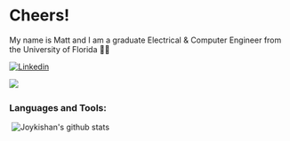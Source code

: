 <!-- Greeting -->
# Cheers!

<!--Introduction -->
My name is Matt and I am a graduate Electrical & Computer Engineer from the University of Florida :crocodile::crocodile:
<br>

<!-- Your badges -->
[![Linkedin](https://img.shields.io/badge/-Matt%20W-blue?style=flat&logo=Linkedin&logoColor=white)](https://www.linkedin.com/in/mgwein/)

<!-- Profile View Count -->
![](https://komarev.com/ghpvc/?username=mgwein&style=flat)

### Languages and Tools:
<p> <!-- GitHub README Stats -->
  <a href="https://github.com/mgwein?tab=repositories">
    <img width="500" height="auto" align="right" alt="Joykishan's github stats" 
         src="https://github-readme-stats.vercel.app/api?username=mgwein&show_icons=true&theme=algolia&count_private=true" />
   <!-- <img width="30%" height="auto" align="right" alt="Joykishan's github stats" 
         src="https://github-readme-stats.vercel.app/api/top-langs/?username=mgwein&layout=compact" />

</p>


**Programming Languages**


<img title="C" alt="C" width="50px" src="https://user-images.githubusercontent.com/53784551/112205746-4eee4b00-8c3f-11eb-99f1-1b3e1f7668d4.png">|<img title="C++" alt="C++" width="50px" src="https://raw.githubusercontent.com/devicons/devicon/master/icons/cplusplus/cplusplus-original.svg">|<img title="PHP" alt="PHP" width="50px" src="https://user-images.githubusercontent.com/53784551/112204789-46494500-8c3e-11eb-9921-565ec89e8f9f.png" />|<img alt="JavaScript" title="JavaScript" width="50px" src="https://user-images.githubusercontent.com/53784551/112260814-dc0fbf00-8c94-11eb-9c86-40490c3c5b16.png">|<img title="Java" alt="Java" width="50px" src="https://user-images.githubusercontent.com/53784551/112207642-937ae600-8c41-11eb-8154-7dc58ca72bbf.png" />|<img title="Python" alt="Python" width="50px" src="https://user-images.githubusercontent.com/53784551/112206170-d20fa100-8c3f-11eb-8d12-d71b6d32bebf.png" />|<img title="MatLab" alt="MatLab" width="50px" src="https://user-images.githubusercontent.com/53784551/112208457-90ccc080-8c42-11eb-813e-4b1c2dabe550.png" />|<img title="Assembly" alt="Assembly" width="50px" src="https://user-images.githubusercontent.com/53784551/116347565-41178100-a80e-11eb-94da-3f08d89b0425.png" />
|---|---|---|---|---|---|---|---|

**FrameWorks and Libraries**

<img title="Bootstrap" alt="Bootstrap" width="50px" src="https://user-images.githubusercontent.com/53784551/112261172-8556b500-8c95-11eb-9a46-a5144cf1d528.png">|<img title="C++ Graphics" alt="C++ Graphics" width="50px" src="https://user-images.githubusercontent.com/53784551/112266121-cb177b80-8c9d-11eb-8753-2f4179fbd3c2.jpg">|<img title="Jquery" alt="Jquery" width="50px" src="https://user-images.githubusercontent.com/53784551/112260995-2729d200-8c95-11eb-9a54-2c2d30b38a17.png">|<img title="Folum" alt="Folium" width="50px" src="https://user-images.githubusercontent.com/53784551/112268938-eab0a300-8ca1-11eb-8443-df97b920c51c.png">|<img title="Flask" alt="Flask" width="50px" src="https://user-images.githubusercontent.com/53784551/112264682-6ce99900-8c9b-11eb-9c0e-ed633e804148.png">|<img title="Pandas" alt="Pandas" width="50px" src="https://user-images.githubusercontent.com/53784551/112265435-aff83c00-8c9c-11eb-9967-7aa18b90829e.png">|<img title="Selenium" alt="Selenium" width="50px" src="https://user-images.githubusercontent.com/53784551/112266572-66105580-8c9e-11eb-8df6-3aa0f4c8f5f2.png">
|--|--|--|--|--|--|--|

**Cloud**

<img title="Heroku" alt="Heroku" width="50px" src="https://img.icons8.com/color/48/000000/heroku.png">|<img title="000Webhost" alt="000Webhost" width="50px" src="https://user-images.githubusercontent.com/53784551/112209839-2288fd80-8c44-11eb-8aac-d3710c8619d4.png">|<img title="Firebase" alt="FireBase" width="50px" src="https://user-images.githubusercontent.com/53784551/112210469-eb671c00-8c44-11eb-8753-388c569f5c3d.png">|<img title="GitHub Web Hosting" alt="GitHub Web Hosting" width="50px" src="https://user-images.githubusercontent.com/53784551/112218146-9976c400-8c4d-11eb-9fba-90ef7b304c4a.png">
|---|---|---|---|


**Databases**

<img title="SQL" alt="SQL" width="50px" src="https://raw.githubusercontent.com/github/explore/master/topics/sql/sql.png">|<img title="MySql" alt="MySql" width="50px" src="https://user-images.githubusercontent.com/53784551/112211339-fc645d00-8c45-11eb-94b4-69a7aaaf7291.png">|<img title="PostgreSql" alt="PostgreSql" width="50px" src="https://user-images.githubusercontent.com/53784551/112211323-f66e7c00-8c45-11eb-881c-3c554ba12121.png">|<img title="Oracle" alt="Oracle" width="50px" src="https://user-images.githubusercontent.com/53784551/116256579-2228d880-a795-11eb-95d2-7bbb2768ea0f.png">
|---|---|---|---|

**Tools**

<img title="Debian" alt="Debian" width="50px" src="https://user-images.githubusercontent.com/53784551/112212323-076bbd00-8c47-11eb-84ea-3c670359b65c.png">|<img title="Pycharm-Professional" alt="Pycharm-Professional" width="50px" src="https://user-images.githubusercontent.com/53784551/112256301-c8ad2580-8c8d-11eb-9d3e-13c81d377ab8.png">|<img title="VS Code" alt="VS Code" width="50px" src="https://img.icons8.com/fluent/48/000000/visual-studio-code-2019.png">|<img title="PhpStorm" alt="PhpStorm" width="50px" src="https://user-images.githubusercontent.com/53784551/112213476-51a16e00-8c48-11eb-8a34-25b08b42bc7a.png">|<img title="git" alt="git" width="50px" src="https://raw.githubusercontent.com/github/explore/master/topics/git/git.png">|<img title="Intellij-Idea" alt="Intellij-Idea" width="50px" src="https://user-images.githubusercontent.com/53784551/112213880-c2e12100-8c48-11eb-81b0-cca35eefbf96.png">|<img title="Unreal-Engine4" alt="Unreal-Engine4" width="50px" src="https://user-images.githubusercontent.com/53784551/112261521-3f4e2100-8c96-11eb-99f7-cff99494952d.png">|<img title="CodeBlocks" alt="CodeBlocks" width="50px" src="https://user-images.githubusercontent.com/53784551/112217688-06d62500-8c4d-11eb-9d10-7e0dcf170ebc.png">|<img title="Composer" alt="Composer" width="50px" src="https://user-images.githubusercontent.com/53784551/112257436-03fc2400-8c8f-11eb-9a96-afb2ca94791c.png">|<img title="Android-Studio" alt="Android-Studio" width="50px" src="https://user-images.githubusercontent.com/53784551/112214593-911c8a00-8c49-11eb-9db6-1d8428f98ada.png">|<img title="Linux" alt="Linux" width="50px" src="https://user-images.githubusercontent.com/53784551/112217372-c24a8980-8c4c-11eb-89be-b38f5e403708.png">
|--|--|--|--|--|--|--|--|--|--|--|
<br>

















**Programming Languages**

<img title="Python" alt="Python" width="50px" src="https://user-images.githubusercontent.com/53784551/112206170-d20fa100-8c3f-11eb-8d12-d71b6d32bebf.png" />|<img title="MatLab" alt="MatLab" width="50px" src="https://user-images.githubusercontent.com/53784551/112208457-90ccc080-8c42-11eb-813e-4b1c2dabe550.png" />|<img title="Assembly" alt="Assembly" width="50px" src="https://user-images.githubusercontent.com/53784551/116347565-41178100-a80e-11eb-94da-3f08d89b0425.png" />|<img title="VHDL" alt="VHDL" width="50px" src="https://mshr-h.gallerycdn.vsassets.io/extensions/mshr-h/veriloghdl/1.5.0/1625293831214/Microsoft.VisualStudio.Services.Icons.Default" />
|---|---|---|---|

<img title="C" alt="C" width="50px" src="https://user-images.githubusercontent.com/53784551/112205746-4eee4b00-8c3f-11eb-99f1-1b3e1f7668d4.png">|<img title="C++" alt="C++" width="50px" src="https://raw.githubusercontent.com/devicons/devicon/master/icons/cplusplus/cplusplus-original.svg">|<img alt="JavaScript" title="JavaScript" width="50px" src="https://user-images.githubusercontent.com/53784551/112260814-dc0fbf00-8c94-11eb-9c86-40490c3c5b16.png">|<img title="WolframAlpha" alt="WolframAlpha" width="50px" src="https://w7.pngwing.com/pngs/308/957/png-transparent-wolfram-alpha-computer-icons-internet-email-船舵logo-angle-symmetry-sms.png">
|---|---|---|---|

**Tools**

<img title="Visual Studio" alt="Visual Studio" width="50px" src="https://upload.wikimedia.org/wikipedia/commons/thumb/9/9a/Visual_Studio_Code_1.35_icon.svg/1200px-Visual_Studio_Code_1.35_icon.svg.png" />|<img title="Spyder" alt="Spyder" width="50px" src="https://www.vhv.rs/dpng/d/208-2081256_python-logo-png-spyder-logo-spyder-python-icon.png" />|<img title="GitBash" alt="GitBash" width="50px" src="https://raw.githubusercontent.com/github/explore/80688e429a7d4ef2fca1e82350fe8e3517d3494d/topics/bash/bash.png" />|<img title="PyCharm" alt="PyCharm" width="50px" src="https://resources.jetbrains.com/storage/products/pycharm/img/meta/pycharm_logo_300x300.png" />
|---|---|---|---|

<img title="Microchip Studio" alt="Microchip Studio" width="50px" src="https://mpng.subpng.com/20180604/tyo/kisspng-microchip-technology-integrated-circuits-chips-n-btech-inc-5b153b1d1b7233.8159212615281180451124.jpg" />|<img title="Digilent" alt="Digilent" width="50px" src="https://forum.digilentinc.com/uploads/monthly_2016_01/favicon.png.4cf7ea0b5cc877b4d59dc7edbd686f26.png.f761e8d769ce4fe5bba2cdfd62cfc31e.png" />|<img title="Waveforms" alt="Waveforms" width="50px" src="https://digilent.com/blog/wp-content/uploads/2018/01/waveforms-1.png" />
|---|---|---|

</p>
